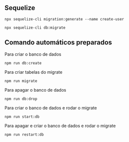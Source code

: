 ## Sequelize

    npx sequelize-cli migration:generate --name create-user

    npx sequelize-cli db:migrate


## Comando automáticos preparados

Para criar o banco de dados

    npm run db:create

Para criar tabelas do migrate

    npm run migrate

Para apagar o banco de dados

    npm run db:drop

Para criar o banco de dados e rodar o migrate

    npm run start:db

Para apagar e criar o banco de dados e rodar o migrate

    npm run restart:db